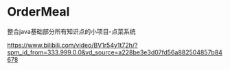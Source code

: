 # OrderMeal
整合java基础部分所有知识点的小项目-点菜系统

https://www.bilibili.com/video/BV1r54y1t72h/?spm_id_from=333.999.0.0&vd_source=a228be3e3d07fd56a882504857b84678
